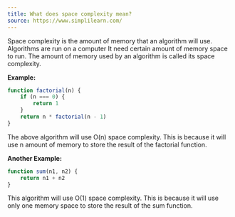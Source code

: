 ```yaml
---
title: What does space complexity mean?
source: https://www.simplilearn.com/
---
```


Space complexity is the amount of memory that an algorithm will use. Algorithms are run on a computer It need certain amount of memory space to run. The amount of memory used by an algorithm is called its space complexity.

**Example:**

```javascript
function factorial(n) {
	if (n === 0) {
		return 1
	}
	return n * factorial(n - 1)
}
```

The above algorithm will use O(n) space complexity. This is because it will use n amount of memory to store the result of the factorial function.

**Another Example:**

```javascript
function sum(n1, n2) {
	return n1 + n2
}
```

This algorithm will use O(1) space complexity. This is because it will use only one memory space to store the result of the sum function.
